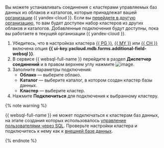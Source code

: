 Вы можете устанавливать соединения с кластерами управляемых баз данных из облаков и каталогов, которые принадлежат вашей [организации](../../organization/concepts/manage-services.md) {{ yandex-cloud }}. Если вы [перейдете в другую организацию](../../organization/operations/manage-organizations.md#switch-to-another-org), то вам будет доступен набор кластеров из других облаков и каталогов. Добавленные подключения будут доступны, пока вы работаете в текущей организации {{ yandex-cloud }}.

1. Убедитесь, что в настройках кластера [{{ PG }}](../../managed-postgresql/operations/cluster-create.md), [{{ MY }}](../../managed-mysql/operations/cluster-create.md) или [{{ CH }}](../../managed-clickhouse/operations/cluster-create.md) включена опция **{{ ui-key.yacloud.mdb.forms.additional-field-websql }}**.
1. В сервисе {{ websql-full-name }} перейдите в раздел **Диспетчер соединений** и в правом верхнем углу нажмите ![image](../../_assets/console-icons/square-plus.svg).
1. Заполните параметры подключения:
   * **Облако** — выберите облако.
   * **Каталог** — выберите каталог, в котором создан кластер базы данных.
   * **Кластер** — выберите кластер.
1. Нажмите **Подключиться** для подключения к выбранному кластеру.

{% note warning %}

{{ websql-full-name }} не может подключаться к кластерам баз данных, на этапе создания которых использовалось [управление пользователями через SQL](../../managed-clickhouse/operations/cluster-users.md#sql-user-management). Проверьте настройки кластера и подключитесь к нему как к [внешней базе данных](../../websql/operations/connect.md#connect-db).

{% endnote %}